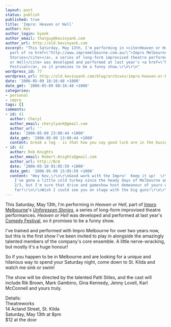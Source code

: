 ```yaml
---
layout: post
status: publish
published: true
title: 'Impro: Heaven or Hell'
author: Kev
author_login: kyank
author_email: thatguy@kevinyank.com
author_url: http://old.kevinyank.com
excerpt: "This Saturday, May 13th, I'm performing in <cite>Heaven or Hell</cite>,
  part of <a href=\"http://www.impromelbourne.com.au/\">Impro Melbourne</a>'s <a href=\"http://www.impromelbourne.com.au/Feature.php?page=Shows&Category=All&ContentID=90\"><cite>Unforeseen
  Stories</cite></a>, a series of long-form improvised theatre performances. <cite>Heaven
  or Hell</cite> was developed and performed at last year's <a href=\"http://comedyfestival.com.au/\">Comedy
  Festival</a>, so it promises to be a funny show.\r\n\r\n"
wordpress_id: 77
wordpress_url: http://old.kevinyank.com/blog/archives/impro-heaven-or-hell/
date: '2006-05-09 18:16:48 +1000'
date_gmt: '2006-05-09 08:16:48 +1000'
categories:
- personal
- impro
tags: []
comments:
- id: 41
  author: Cheryl
  author_email: cherylyank@gmail.com
  author_url: ''
  date: '2006-05-09 23:00:44 +1000'
  date_gmt: '2006-05-09 13:00:44 +1000'
  content: break a leg - is that how you say good luck are in the business?
- id: 42
  author: Rob Knights
  author_email: Robert.Knights@gmail.com
  author_url: http://N/A
  date: '2006-05-10 01:05:59 +1000'
  date_gmt: '2006-05-09 15:05:59 +1000'
  content: "Hey Kev,\r\n\r\nGood work with the Impro!  Keep it up!  \r\n\r\nI'm afraid
    I've gone a little cold turkey since the heady days of Melbourne and Foundation
    2/3, but I'm sure that drive and gameshow host demeanour of yours will take you
    far!\r\n\r\nWish I could see you on stage with the big guns!\r\n\r\nCheers,\r\nRob."
---
```

<p>This Saturday, May 13th, I'm performing in <cite>Heaven or Hell</cite>, part of <a href="http://www.impromelbourne.com.au/">Impro Melbourne</a>'s <a href="http://www.impromelbourne.com.au/Feature.php?page=Shows&Category=All&ContentID=90"><cite>Unforeseen Stories</cite></a>, a series of long-form improvised theatre performances. <cite>Heaven or Hell</cite> was developed and performed at last year's <a href="http://comedyfestival.com.au/">Comedy Festival</a>, so it promises to be a funny show.</p>
<p><a id="more"></a><a id="more-77"></a>I've trained and performed with Impro Melbourne for over two years now, but this is the first show I've been invited to play in alongside the amazingly talented members of the company's core ensemble. A little nerve-wracking, but mostly it's a huge honour!</p>
<p>So if you happen to be in Melbourne and are looking for a unique and hilarious way to spend your Saturday night, come down to St. Kilda and watch me sink or swim!</p>
<p>The show will be directed by the talented Patti Stiles, and the cast will include <span class="postbody">Rik Brown, </span><span class="postbody">Mark Gambino, </span><span class="postbody">Gina Kennedy, </span><span class="postbody">Jenny Lovell, Karl McConnell and yours truly.</span></p>
<p>Details:<br />
Theatreworks<br />
14 Acland Street, St. Kilda<br />
Saturday, May 13th at 8pm<br />
$12 at the door</p>
